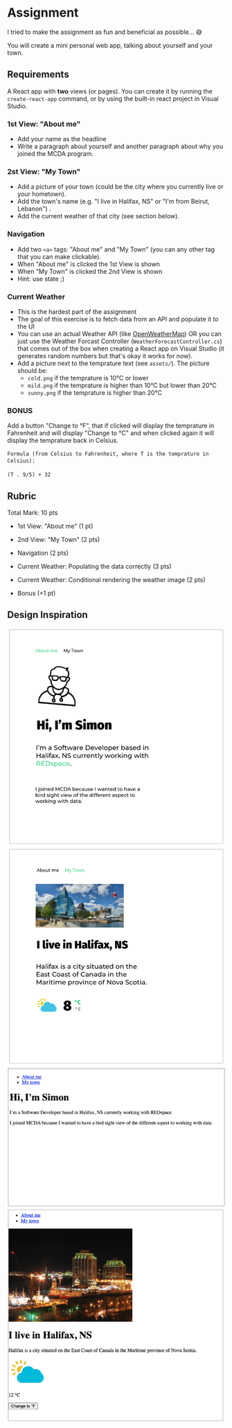 # Assignment 

I tried to make the assignment as fun and beneficial as possible... 😅 

You will create a mini personal web app, talking about yourself and your town.

## Requirements
A React app with **two** views (or pages). You can create it by running the `create-react-app` command, or by using the built-in react project in Visual Studio.

### 1st View: "About me"
- Add your name as the headline
- Write a paragraph about yourself and another paragraph about why you joined the MCDA program.

### 2st View: "My Town"
- Add a picture of your town (could be the city where you currently live or your hometown).
- Add the town's name (e.g. "I live in Halifax, NS" or "I'm from Beirut, Lebanon") .
- Add the current weather of that city (see section below).

### Navigation
- Add two `<a>` tags: "About me" and "My Town" (you can any other tag that you can make clickable). 
- When "About me" is clicked the 1st View is shown
- When "My Town" is clicked the 2nd View is shown
- Hint: use state ;) 

### Current Weather
- This is the hardest part of the assignment
- The goal of this exercise is to fetch data from an API and populate it to the UI
- You can use an actual Weather API (like [OpenWeatherMap](https://openweathermap.org/api)) OR you can just use the Weather Forcast Controller (`WeatherForecastController.cs`) that comes out of the box when creating a React app on Visual Studio (it generates random numbers but that's okay it works for now).
- Add a picture next to the temprature text (see `assets/`). The picture should be:     
    - `cold.png` if the temprature is 10°C or lower
    - `mild.png` if the temprature is higher than 10°C  but lower than 20°C 
    - `sunny.png` if the temprature is higher than 20°C 

### BONUS
Add a button "Change to °F", that if clicked will display the temprature in Fahrenheit and will display "Change to °C" and when clicked again it will display the temprature back in Celsius. 

```
Formula (from Celsius to Fahrenheit, where T is the temprature in Celsius):

(T . 9/5) + 32 
```

## Rubric 
Total Mark: 10 pts
- 1st View: "About me"  (1 pt)
- 2nd View: "My Town" (2 pts)
- Navigation (2 pts)
- Current Weather: Populating the data correctly (3 pts)
- Current Weather: Conditional rendering the weather image (2 pts)

- Bonus (+1 pt)

## Design Inspiration
![screenshot 1](screenshot-1.png)
![screenshot 2](screenshot-2.png)
![screenshot 3](screenshot-3.png)
![screenshot 4](screenshot-4.png)

